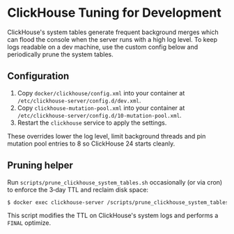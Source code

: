 # ClickHouse Tuning for Development

ClickHouse's system tables generate frequent background merges which can flood the console when the server runs with a high log level. To keep logs readable on a dev machine, use the custom config below and periodically prune the system tables.

## Configuration

1. Copy `docker/clickhouse/config.xml` into your container at `/etc/clickhouse-server/config.d/dev.xml`.
2. Copy `clickhouse-mutation-pool.xml` into your container at `/etc/clickhouse-server/config.d/10-mutation-pool.xml`.
3. Restart the `clickhouse` service to apply the settings.

These overrides lower the log level, limit background threads and pin mutation pool entries to 8 so ClickHouse 24 starts cleanly.

## Pruning helper

Run `scripts/prune_clickhouse_system_tables.sh` occasionally (or via cron) to enforce the 3‑day TTL and reclaim disk space:

```bash
$ docker exec clickhouse-server /scripts/prune_clickhouse_system_tables.sh
```

This script modifies the TTL on ClickHouse's system logs and performs a `FINAL` optimize.
